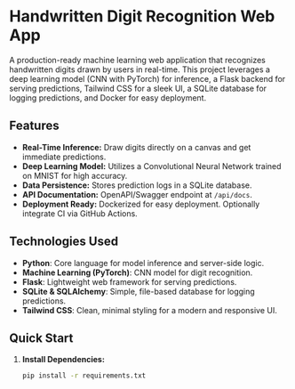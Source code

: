 # Handwritten Digit Recognition Web App

A production-ready machine learning web application that recognizes handwritten digits drawn by users in real-time. This project leverages a deep learning model (CNN with PyTorch) for inference, a Flask backend for serving predictions, Tailwind CSS for a sleek UI, a SQLite database for logging predictions, and Docker for easy deployment.

## Features

- **Real-Time Inference:** Draw digits directly on a canvas and get immediate predictions.
- **Deep Learning Model:** Utilizes a Convolutional Neural Network trained on MNIST for high accuracy.
- **Data Persistence:** Stores prediction logs in a SQLite database.
- **API Documentation:** OpenAPI/Swagger endpoint at `/api/docs`.
- **Deployment Ready:** Dockerized for easy deployment. Optionally integrate CI via GitHub Actions.

## Technologies Used

- **Python**: Core language for model inference and server-side logic.
- **Machine Learning (PyTorch)**: CNN model for digit recognition.
- **Flask**: Lightweight web framework for serving predictions.
- **SQLite & SQLAlchemy**: Simple, file-based database for logging predictions.
- **Tailwind CSS**: Clean, minimal styling for a modern and responsive UI.

## Quick Start

1. **Install Dependencies:**
   ```bash
   pip install -r requirements.txt
